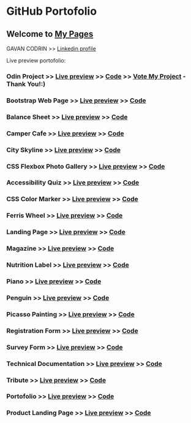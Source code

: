 #  GitHub Portofolio
## Welcome to [My Pages](https://codringavan.github.io/)
GAVAN CODRIN >> [Linkedin profile](https://www.linkedin.com/in/codrin-gavan-a20884244/)

Live preview portofolio: 

### Odin Project >> [Live preview](https://codringavan.github.io/odin-project) >> [Code](https://github.com/CodrinGavan/odin-project) >> [Vote My Project](https://www.theodinproject.com/dashboard)  - Thank You!:)

### Bootstrap Web Page >> [Live preview](https://codringavan.github.io/bootstrap-web-page) >> [Code](https://github.com/CodrinGavan/bootstrap-web-page)

### Balance Sheet >> [Live preview](https://codringavan.github.io/balance-sheet) >> [Code](https://github.com/CodrinGavan/balance-sheet)

### Camper Cafe >> [Live preview](https://codringavan.github.io/camper-cafe) >> [Code](https://github.com/CodrinGavan/camper-cafe)

### City Skyline >> [Live preview](https://codringavan.github.io/city-skyline-) >> [Code](https://github.com/CodrinGavan/city-skyline-)

### CSS Flexbox Photo Gallery >> [Live preview](https://codringavan.github.io/CSS-FLEXBOX-PHOTO-GALLERY) >> [Code](https://github.com/CodrinGavan/CSS-FLEXBOX-PHOTO-GALLERY)

### Accessibility Quiz >> [Live preview](https://codringavan.github.io/accessibility-quiz) >> [Code](https://github.com/CodrinGavan/accessibility-quiz)

### CSS Color Marker >> [Live preview](https://codringavan.github.io/CSS-color-marker) >> [Code](https://github.com/CodrinGavan/CSS-color-marker)

### Ferris Wheel >> [Live preview](https://codringavan.github.io/ferris-wheel) >> [Code](https://github.com/CodrinGavan/ferris-wheel)

### Landing Page >> [Live preview](https://codringavan.github.io/landing) >> [Code](https://github.com/CodrinGavan/landing)

### Magazine >> [Live preview](https://codringavan.github.io/Magazine) >> [Code](https://github.com/CodrinGavan/Magazine)

### Nutrition Label >> [Live preview](https://codringavan.github.io/nutrition-label) >> [Code](https://github.com/CodrinGavan/nutrition-label)

### Piano >> [Live preview](https://codringavan.github.io/Piano) >> [Code](https://github.com/CodrinGavan/piano)

### Penguin >> [Live preview](https://codringavan.github.io/Penguin) >> [Code](https://github.com/CodrinGavan/Penguin)

### Picasso Painting >> [Live preview](https://codringavan.github.io/Picasso-painting) >> [Code](https://github.com/CodrinGavan/Picasso-painting)

### Registration Form >> [Live preview](https://codringavan.github.io/registration-form) >> [Code](https://github.com/CodrinGavan/registration-form)

### Survey Form >> [Live preview](https://codringavan.github.io/survey-form) >> [Code](https://github.com/CodrinGavan/survey-form)

### Technical Documentation >> [Live preview](https://codringavan.github.io/technical-documentation) >> [Code](https://github.com/CodrinGavan/technical-documentation)

### Tribute >> [Live preview](https://codringavan.github.io/tribute) >> [Code](https://github.com/CodrinGavan/tribute)

### Portofolio >> [Live preview](https://codringavan.github.io/Portofolio) >> [Code](https://github.com/CodrinGavan/Portofolio)

###  Product Landing Page >> [Live preview](https://codringavan.github.io/product-landing-page) >> [Code](https://github.com/CodrinGavan/product-landing-page)


              
